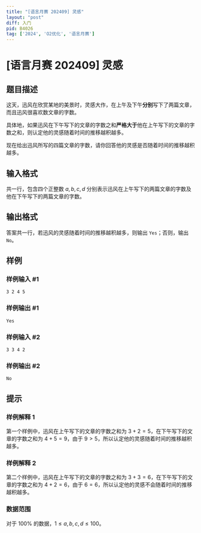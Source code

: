 ```yaml
---
title: "[语言月赛 202409] 灵感"
layout: "post"
diff: 入门
pid: B4026
tag: ['2024', 'O2优化', '语言月赛']
---
```

# [语言月赛 202409] 灵感
## 题目描述

这天，迅风在欣赏某地的美景时，灵感大作，在上午及下午**分别**写下了两篇文章，而且迅风很喜欢数文章的字数。

具体地，如果迅风在下午写下的文章的字数之和**严格大于**他在上午写下的文章的字数之和，则认定他的灵感随着时间的推移越积越多。

现在给出迅风所写的四篇文章的字数，请你回答他的灵感是否随着时间的推移越积越多。
## 输入格式

共一行，包含四个正整数 $a,b,c,d$ 分别表示迅风在上午写下的两篇文章的字数及他在下午写下的两篇文章的字数。
## 输出格式

答案共一行，若迅风的灵感随着时间的推移越积越多，则输出 `Yes`；否则，输出 `No`。
## 样例

### 样例输入 #1
```
3 2 4 5
```
### 样例输出 #1
```
Yes
```
### 样例输入 #2
```
3 3 4 2
```
### 样例输出 #2
```
No
```
## 提示

### 样例解释 1
第一个样例中，迅风在上午写下的文章的字数之和为 $3+2=5$，在下午写下的文章的字数之和为 $4+5=9$，由于 $9>5$，所以认定他的灵感随着时间的推移越积越多。
### 样例解释 2
第二个样例中，迅风在上午写下的文章的字数之和为 $3+3=6$，在下午写下的文章的字数之和为 $4+2=6$，由于 $6=6$，所以认定他的灵感不会随着时间的推移越积越多。

### 数据范围

对于 $100\%$ 的数据，$1\le a,b,c,d\le100$。
